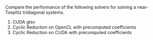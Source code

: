 
Compare the performance of the
following solvers for solving a near-Toeplitz
tridiagonal systems.

1. CUDA gtsv
2. Cyclic Reduction on OpenCL with precomputed coefficients
3. Cyclic Reduction on CUDA with precomputed coefficients

